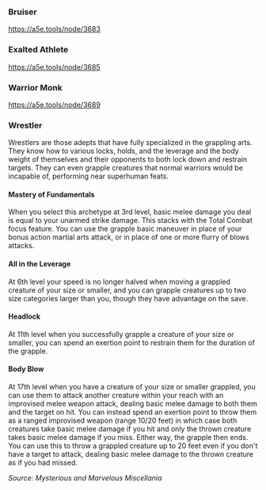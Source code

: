 ### Bruiser
https://a5e.tools/node/3683

### Exalted Athlete
https://a5e.tools/node/3685

### Warrior Monk
https://a5e.tools/node/3689

### Wrestler
Wrestlers are those adepts that have fully specialized in the grappling arts. They know how to various locks, holds, and the leverage and the body weight of themselves and their opponents to both lock down and restrain targets. They can even grapple creatures that normal warriors would be incapable of, performing near superhuman feats.
#### Mastery of Fundamentals
When you select this archetype at 3rd level, basic melee damage you deal is equal to your unarmed strike damage. This stacks with the Total Combat focus feature. You can use the grapple basic maneuver in place of your bonus action martial arts attack, or in place of one or more flurry of blows attacks.
#### All in the Leverage
At 6th level your speed is no longer halved when moving a grappled creature of your size or smaller, and you can grapple creatures up to two size categories larger than you, though
they have advantage on the save.
#### Headlock
At 11th level when you successfully grapple a creature of your size or smaller, you can spend an exertion point to restrain them for the duration of the grapple.
#### Body Blow
At 17th level when you have a creature of your size or smaller grappled, you can use them to attack another creature within your reach with an improvised melee weapon attack, dealing
basic melee damage to both them and the target on hit. You can instead spend an exertion point to throw them as a ranged improvised weapon (range 10/20 feet) in which case both creatures take basic melee damage if you hit and only the thrown creature takes basic melee damage if you miss. Either way, the grapple then ends. You can use this to throw a grappled creature up to 20 feet even if you don't have a target to attack, dealing basic melee damage to the thrown creature as if you had missed.

*Source: Mysterious and Marvelous Miscellania*